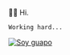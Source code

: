 👋🏻 Hi.

``Working hard...``

[![Soy guapo](https://github-readme-stats.vercel.app/api?username=ZhengLinLei)](https://github.com/ZhengLinLei)
